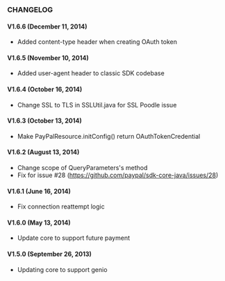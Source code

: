 ### CHANGELOG
#### V1.6.6 (December 11, 2014)

   * Added content-type header when creating OAuth token

#### V1.6.5 (November 10, 2014)

   * Added user-agent header to classic SDK codebase
   
#### V1.6.4 (October 16, 2014)

   * Change SSL to TLS in SSLUtil.java for SSL Poodle issue

#### V1.6.3 (October 13, 2014)

   * Make PayPalResource.initConfig() return OAuthTokenCredential

#### V1.6.2 (August 13, 2014)

   * Change scope of QueryParameters's method
   * Fix for issue #28 (https://github.com/paypal/sdk-core-java/issues/28)

#### V1.6.1 (June 16, 2014)

   * Fix connection reattempt logic

#### V1.6.0 (May 13, 2014)

   * Update core to support future payment

#### V1.5.0 (September 26, 2013)

   * Updating core to support genio

